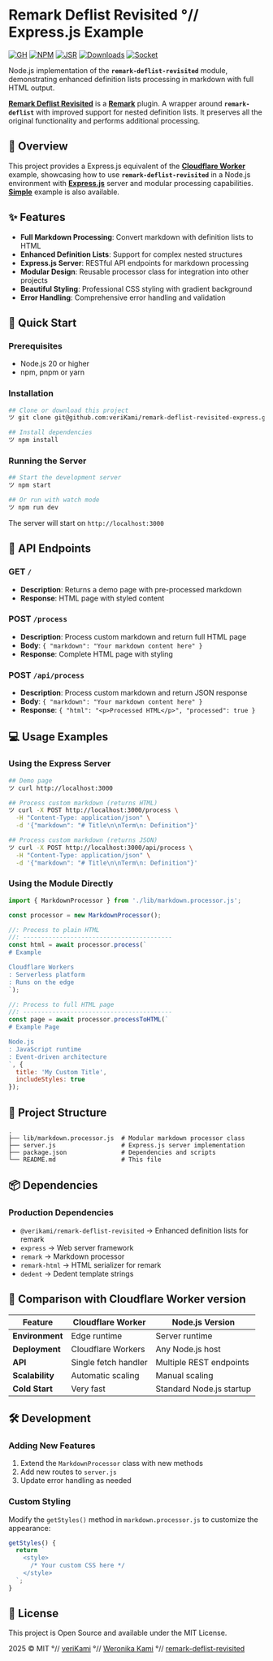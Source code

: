 # Remark Deflist Revisited °// Express.js Example

[![GH][GH Badge]][GH]
[![NPM][NPM Badge]][NPM]
[![JSR][JSR Badge]][JSR]
[![Downloads][Downloads Badge]][Downloads]
[![Socket][Socket Badge]][Socket]

Node.js implementation of the **`remark-deflist-revisited`** module, demonstrating enhanced definition lists processing in markdown with full HTML output.

**[Remark Deflist Revisited][module]** is a **[Remark]** plugin. A wrapper around **`remark-deflist`** with improved support for nested definition lists. It preserves all the original functionality and performs additional processing. 

## 📄 Overview

This project provides a Express.js equivalent of the **[Cloudflare Worker]** example, showcasing how to use **`remark-deflist-revisited`** in a Node.js environment with **[Express.js]** server and modular processing capabilities. **[Simple]** example is also available.

## ✨ Features

- **Full Markdown Processing**: Convert markdown with definition lists to HTML
- **Enhanced Definition Lists**: Support for complex nested structures
- **Express.js Server**: RESTful API endpoints for markdown processing
- **Modular Design**: Reusable processor class for integration into other projects
- **Beautiful Styling**: Professional CSS styling with gradient background
- **Error Handling**: Comprehensive error handling and validation

## 🚀 Quick Start

### Prerequisites

- Node.js 20 or higher
- npm, pnpm or yarn

### Installation

```bash
## Clone or download this project
ツ git clone git@github.com:veriKami/remark-deflist-revisited-express.git

## Install dependencies
ツ npm install
```

### Running the Server

```bash
## Start the development server
ツ npm start

## Or run with watch mode
ツ npm run dev
```

The server will start on `http://localhost:3000`

## 📖 API Endpoints

### GET `/`
- **Description**: Returns a demo page with pre-processed markdown
- **Response**: HTML page with styled content

### POST `/process`
- **Description**: Process custom markdown and return full HTML page
- **Body**: `{ "markdown": "Your markdown content here" }`
- **Response**: Complete HTML page with styling

### POST `/api/process`
- **Description**: Process custom markdown and return JSON response
- **Body**: `{ "markdown": "Your markdown content here" }`
- **Response**: `{ "html": "<p>Processed HTML</p>", "processed": true }`

## 💻 Usage Examples

### Using the Express Server

```bash
## Demo page
ツ curl http://localhost:3000

## Process custom markdown (returns HTML)
ツ curl -X POST http://localhost:3000/process \
  -H "Content-Type: application/json" \
  -d '{"markdown": "# Title\n\nTerm\n: Definition"}'

## Process custom markdown (returns JSON)
ツ curl -X POST http://localhost:3000/api/process \
  -H "Content-Type: application/json" \
  -d '{"markdown": "# Title\n\nTerm\n: Definition"}'
```

### Using the Module Directly

```javascript
import { MarkdownProcessor } from './lib/markdown.processor.js';

const processor = new MarkdownProcessor();

//: Process to plain HTML
//: -----------------------------------------
const html = await processor.process(`
# Example

Cloudflare Workers
: Serverless platform
: Runs on the edge
`);

//: Process to full HTML page
//: -----------------------------------------
const page = await processor.processToHTML(`
# Example Page

Node.js
: JavaScript runtime
: Event-driven architecture
`, {
  title: 'My Custom Title',
  includeStyles: true
});
```

## 📁 Project Structure

```
.
├── lib/markdown.processor.js  # Modular markdown processor class
├── server.js                  # Express.js server implementation
├── package.json               # Dependencies and scripts
└── README.md                  # This file
```

## 📦 Dependencies

### Production Dependencies

- `@verikami/remark-deflist-revisited` → Enhanced definition lists for remark
- `express` → Web server framework
- `remark` → Markdown processor
- `remark-html` → HTML serializer for remark
- `dedent` → Dedent template strings

## 🎯 Comparison with Cloudflare Worker version

| Feature | Cloudflare Worker | Node.js Version |
|---------|-------------------|----------------|
| **Environment** | Edge runtime | Server runtime |
| **Deployment** | Cloudflare Workers | Any Node.js host |
| **API** | Single fetch handler | Multiple REST endpoints |
| **Scalability** | Automatic scaling | Manual scaling |
| **Cold Start** | Very fast | Standard Node.js startup |

## 🛠️ Development

### Adding New Features

1. Extend the `MarkdownProcessor` class with new methods
2. Add new routes to `server.js`
3. Update error handling as needed

### Custom Styling

Modify the `getStyles()` method in `markdown.processor.js` to customize the appearance:

```javascript
getStyles() {
  return `
    <style>
      /* Your custom CSS here */
    </style>
  `;
}
```
<!--
## 👥 Contributing

Contributions are welcome! Please feel free to submit a Pull Request.

## 🙏 Acknowledgments

- [veriKami] for the remark-deflist-revisited plugin
- [Remark] team for the excellent markdown ecosystem
- [Express.js] team for the web framework
-->

## 📄 License

This project is Open Source and available under the MIT License.

2025 © MIT °// [veriKami] °// [Weronika Kami] °// [remark-deflist-revisited](https://github.com/verikami/remark-deflist-revisited)

[veriKami]: https://verikami.com
[Weronika Kami]: https://linkedin.com/in/verikami

[module]: https://github.com/veriKami/remark-deflist-revisited
[Simple]: https://github.com/veriKami/remark-deflist-revisited-simple
[Express.js]: https://github.com/veriKami/remark-deflist-revisited-express
[Cloudflare Worker]: https://github.com/veriKami/remark-deflist-revisited-worker

[GH]: https://github.com/veriKami/remark-deflist-revisited
[GH Badge]: https://img.shields.io/badge/GitHub-Repository-blue?logo=github

[Remark]: https://remark.js.org
[Express.js]: https://expressjs.com

[NPM]: https://www.npmjs.com/package/@verikami/remark-deflist-revisited
[NPM Badge]: https://img.shields.io/npm/v/@verikami/remark-deflist-revisited?logo=npm&logoColor=white&labelColor=red&color=black

[JSR]: https://jsr.io/@verikami/remark-deflist-revisited
[JSR Badge]: https://jsr.io/badges/@verikami/remark-deflist-revisited

[Downloads]: https://www.npmjs.com/package/@verikami/remark-deflist-revisited
[Downloads Badge]: https://img.shields.io/npm/dm/@verikami/remark-deflist-revisited.svg

[Socket]: https://socket.dev/npm/package/@verikami/remark-deflist-revisited
[Socket Badge]: https://badge.socket.dev/npm/package/@verikami/remark-deflist-revisited
